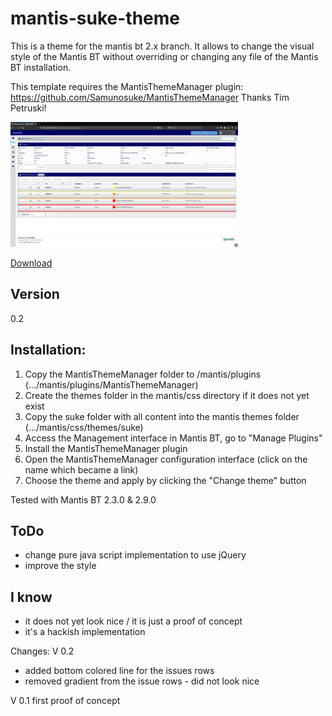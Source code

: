 # mantis-suke-theme

This is a theme for the mantis bt 2.x branch. It allows to change the visual style of the Mantis BT 
without overriding or changing any file of the Mantis BT installation.

This template requires the MantisThemeManager plugin: https://github.com/Samunosuke/MantisThemeManager
Thanks Tim Petruski!

<img src="https://github.com/Samunosuke/mantis-suke-theme/blob/master/suke/suke.png" height="200" alt="suke theme for MantisBT">

[Download](https://github.com/Samunosuke/mantis-suke-theme/zipball/master)

## Version
0.2

## Installation:
1. Copy the MantisThemeManager folder to /mantis/plugins (.../mantis/plugins/MantisThemeManager)
2. Create the themes folder in the mantis/css directory if it does not yet exist
3. Copy the suke folder with all content into the mantis themes folder (.../mantis/css/themes/suke)
4. Access the Management interface in Mantis BT, go to "Manage Plugins"
5. Install the MantisThemeManager plugin
6. Open the MantisThemeManager configuration interface (click on the name which became a link)
7. Choose the theme and apply by clicking the "Change theme" button

Tested with Mantis BT 2.3.0 & 2.9.0

## ToDo
- change pure java script implementation to use jQuery
- improve the style

## I know
- it does not yet look nice / it is just a proof of concept
- it's a hackish implementation

Changes:
V 0.2 
- added bottom colored line for the issues rows
- removed gradient from the issue rows - did not look nice 

V 0.1
first proof of concept

